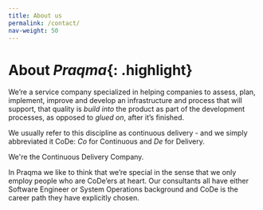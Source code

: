 ```yaml
---
title: About us
permalink: /contact/
nav-weight: 50
---
```


# About _Praqma_{: .highlight}

We’re a service company specialized in helping companies to assess, plan, implement, improve and develop an infrastructure and process that will support, that quality is _build into_ the product as part of the development processes, as opposed to _glued on_, after it’s finished.

We usually refer to this discipline as continuous delivery - and we simply abbreviated it CoDe: _Co_ for Continuous and _De_ for Delivery.

We're the Continuous Delivery Company.

In Praqma we like to think that we’re special in the sense that we only employ people who are CoDe’ers at heart. Our consultants all have either Software Engineer or System Operations background and CoDe is the career path they
have explicitly chosen.
